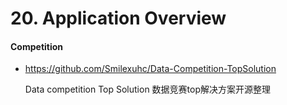 
# 20. Application Overview

#### Competition

- <https://github.com/Smilexuhc/Data-Competition-TopSolution>

    Data competition Top Solution 数据竞赛top解决方案开源整理